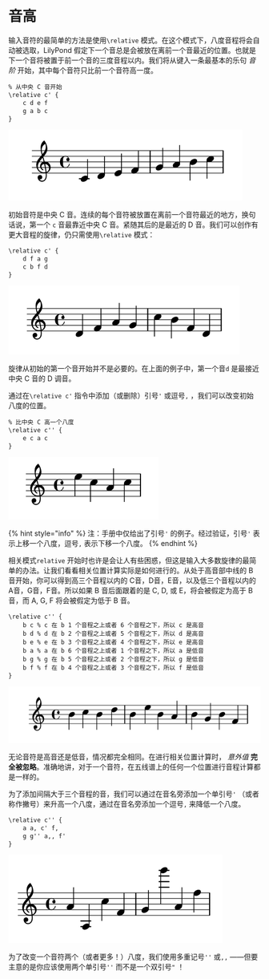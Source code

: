# 音高

输入音符的最简单的方法是使用`\relative` 模式。在这个模式下，八度音程将会自动被选取，LilyPond 假定下一个音总是会被放在离前一个音最近的位置。也就是下一个音将被置于前一个音的三度音程以内。我们将从键入一条最基本的乐句 _音阶_  开始，其中每个音符只比前一个音符高一度。

```text
% 从中央 C 音开始
\relative c' {
    c d e f
    g a b c
}
```

![](../../../.gitbook/assets/1.2.1-1.png)

初始音符是中央 C 音。连续的每个音符被放置在离前一个音符最近的地方，换句话说，第一个 `c` 音最靠近中央 C 音。紧随其后的是最近的 D 音。我们可以创作有更大音程的旋律，仍只需使用`\relative` 模式：

```text
\relative c' {
    d f a g 
    c b f d    
}
```

![](../../../.gitbook/assets/1.2.1-2.png)

旋律从初始的第一个音开始并不是必要的。在上面的例子中，第一个音`d` 是最接近中央 C 音的 D 调音。

通过在`\relative c'` 指令中添加（或删除）引号`'` 或逗号`,` ，我们可以改变初始八度的位置。

```text
% 比中央 C 高一个八度
\relative c'' {
    e c a c
}
```

![](../../../.gitbook/assets/1.2.1-3.1.png)

{% hint style="info" %}
注：手册中仅给出了引号`'` 的例子。经过验证，引号`'` 表示上移一个八度，逗号`,` 表示下移一个八度。
{% endhint %}

相关模式`relative` 开始时也许是会让人有些困惑，但这是输入大多数旋律的最简单的办法。让我们看看相关位置计算实际是如何进行的。从处于高音部中线的 B 音开始，你可以得到高三个音程以内的 C音，D音，E音，以及低三个音程以内的A音，G音，F音。所以如果 B 音后面跟着的是 C, D, 或 E，将会被假定为高于 B 音，而 A, G, F 将会被假定为低于 B 音。

```text
\relative c'' {
    b c % c 在 b 1 个音程之上或者 6 个音程之下，所以 c 是高音
    b d % d 在 b 2 个音程之上或者 5 个音程之下，所以 d 是高音
    b e % e 在 b 3 个音程之上或者 4 个音程之下，所以 e 是高音
    b a % a 在 b 6 个音程之上或者 1 个音程之下，所以 a 是低音
    b g % g 在 b 5 个音程之上或者 2 个音程之下，所以 g 是低音
    b f % f 在 b 4 个音程之上或者 3 个音程之下，所以 f 是低音
}
```

![](../../../.gitbook/assets/1.2.1-4%20%281%29.png)

无论音符是高音还是低音，情况都完全相同。在进行相关位置计算时， _意外值_ **完全被忽略**。准确地讲，对于一个音符，在五线谱上的任何一个位置进行音程计算都是一样的。

为了添加间隔大于三个音程的音，我们可以通过在音名旁添加一个单引号`'` （或者称作撇号）来升高一个八度，通过在音名旁添加一个逗号`,` 来降低一个八度。

```text
\relative c'' {
    a a, c' f,
    g g'' a,, f'
}
```

![](../../../.gitbook/assets/1.2.1-4.png)

为了改变一个音符两个（或者更多！）八度，我们使用多重记号`''` 或`,,` ——但要主意的是你应该使用两个单引号`''` 而不是一个双引号`"` ！


